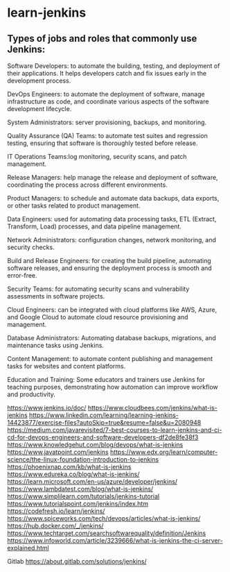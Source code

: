 # learn-jenkins

## Types of jobs and roles that commonly use Jenkins:

Software Developers: to automate the building, testing, and deployment of their applications. It helps developers catch and fix issues early in the development process.

DevOps Engineers: to automate the deployment of software, manage infrastructure as code, and coordinate various aspects of the software development lifecycle.

System Administrators: server provisioning, backups, and monitoring.

Quality Assurance (QA) Teams: to automate test suites and regression testing, ensuring that software is thoroughly tested before release.

IT Operations Teams:log monitoring, security scans, and patch management.

Release Managers: help manage the release and deployment of software, coordinating the process across different environments.

Product Managers: to schedule and automate data backups, data exports, or other tasks related to product management.

Data Engineers: used for automating data processing tasks, ETL (Extract, Transform, Load) processes, and data pipeline management.

Network Administrators: configuration changes, network monitoring, and security checks.

Build and Release Engineers: for creating the build pipeline, automating software releases, and ensuring the deployment process is smooth and error-free.

Security Teams: for automating security scans and vulnerability assessments in software projects.

Cloud Engineers: can be integrated with cloud platforms like AWS, Azure, and Google Cloud to automate cloud resource provisioning and management.

Database Administrators: Automating database backups, migrations, and maintenance tasks using Jenkins.

Content Management: to automate content publishing and management tasks for websites and content platforms.

Education and Training: Some educators and trainers use Jenkins for teaching purposes, demonstrating how automation can improve workflow and productivity.


https://www.jenkins.io/doc/
https://www.cloudbees.com/jenkins/what-is-jenkins
https://www.linkedin.com/learning/learning-jenkins-14423877/exercise-files?autoSkip=true&resume=false&u=2080948
https://medium.com/javarevisited/7-best-courses-to-learn-jenkins-and-ci-cd-for-devops-engineers-and-software-developers-df2de8fe38f3
https://www.knowledgehut.com/blog/devops/what-is-jenkins
https://www.javatpoint.com/jenkins
https://www.edx.org/learn/computer-science/the-linux-foundation-introduction-to-jenkins
https://phoenixnap.com/kb/what-is-jenkins
https://www.edureka.co/blog/what-is-jenkins/
https://learn.microsoft.com/en-us/azure/developer/jenkins/
https://www.lambdatest.com/blog/what-is-jenkins/
https://www.simplilearn.com/tutorials/jenkins-tutorial
https://www.tutorialspoint.com/jenkins/index.htm
https://codefresh.io/learn/jenkins/
https://www.spiceworks.com/tech/devops/articles/what-is-jenkins/
https://hub.docker.com/_/jenkins/
https://www.techtarget.com/searchsoftwarequality/definition/Jenkins
https://www.infoworld.com/article/3239666/what-is-jenkins-the-ci-server-explained.html



Gitlab
https://about.gitlab.com/solutions/jenkins/
